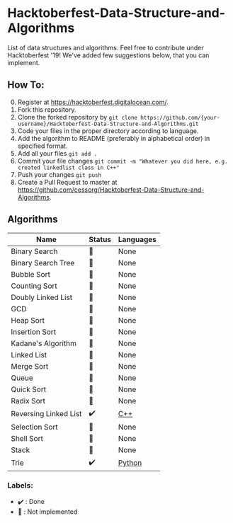 # Hacktoberfest-Data-Structure-and-Algorithms
List of data structures and algorithms. Feel free to contribute under Hacktoberfest '19! We've added few suggestions below, that you can implement.

## How To:

0. Register at https://hacktoberfest.digitalocean.com/. 
1. Fork this repository.
2. Clone the forked repository by `git clone https://github.com/{your-username}/Hacktoberfest-Data-Structure-and-Algorithms.git`
3. Code your files in the proper directory according to language.
4. Add the algorithm to README (preferably in alphabetical order) in specified format.
5. Add all your files `git add .`
6. Commit your file changes `git commit -m "Whatever you did here, e.g. created linkedlist class in C++"`
7. Push your changes `git push`
8. Create a Pull Request to master at https://github.com/cessorg/Hacktoberfest-Data-Structure-and-Algorithms.

## Algorithms

Name | Status | Languages
------------ | ------------- | -------------
Binary Search | :rocket: | None
Binary Search Tree | :rocket: | None
Bubble Sort | :rocket: | None
Counting Sort | :rocket: | None
Doubly Linked List | :rocket: | None
GCD | :rocket: | None
Heap Sort | :rocket: | None
Insertion Sort | :rocket: | None
Kadane's Algorithm | :rocket: | None
Linked List | :rocket: | None
Merge Sort | :rocket: | None
Queue | :rocket: | None
Quick Sort | :rocket: | None
Radix Sort | :rocket: | None
Reversing Linked List | :heavy_check_mark: | [C++](C++/LinkedList/ReverseList_Recursion.cpp)
Selection Sort | :rocket: | None
Shell Sort | :rocket: | None
Stack | :rocket: | None
Trie | :heavy_check_mark: | [Python](Python/trie.py)

### Labels:

* :heavy_check_mark: : Done
* :rocket: : Not implemented
